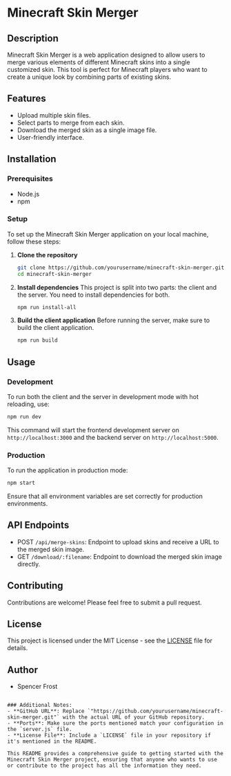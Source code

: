 # Minecraft Skin Merger

## Description
Minecraft Skin Merger is a web application designed to allow users to merge various elements of different Minecraft skins into a single customized skin. This tool is perfect for Minecraft players who want to create a unique look by combining parts of existing skins.

## Features
- Upload multiple skin files.
- Select parts to merge from each skin.
- Download the merged skin as a single image file.
- User-friendly interface.

## Installation

### Prerequisites
- Node.js
- npm

### Setup
To set up the Minecraft Skin Merger application on your local machine, follow these steps:

1. **Clone the repository**
   ```bash
   git clone https://github.com/yourusername/minecraft-skin-merger.git
   cd minecraft-skin-merger
   ```

2. **Install dependencies**
   This project is split into two parts: the client and the server. You need to install dependencies for both.
   ```bash
   npm run install-all
   ```

3. **Build the client application**
   Before running the server, make sure to build the client application.
   ```bash
   npm run build
   ```

## Usage

### Development
To run both the client and the server in development mode with hot reloading, use:
```bash
npm run dev
```
This command will start the frontend development server on `http://localhost:3000` and the backend server on `http://localhost:5000`.

### Production
To run the application in production mode:
```bash
npm start
```
Ensure that all environment variables are set correctly for production environments.

## API Endpoints
- POST `/api/merge-skins`: Endpoint to upload skins and receive a URL to the merged skin image.
- GET `/download/:filename`: Endpoint to download the merged skin image directly.

## Contributing
Contributions are welcome! Please feel free to submit a pull request.

## License
This project is licensed under the MIT License - see the [LICENSE](LICENSE) file for details.

## Author
- Spencer Frost

```

### Additional Notes:
- **GitHub URL**: Replace `"https://github.com/yourusername/minecraft-skin-merger.git"` with the actual URL of your GitHub repository.
- **Ports**: Make sure the ports mentioned match your configuration in the `server.js` file.
- **License File**: Include a `LICENSE` file in your repository if it's mentioned in the README.

This README provides a comprehensive guide to getting started with the Minecraft Skin Merger project, ensuring that anyone who wants to use or contribute to the project has all the information they need.